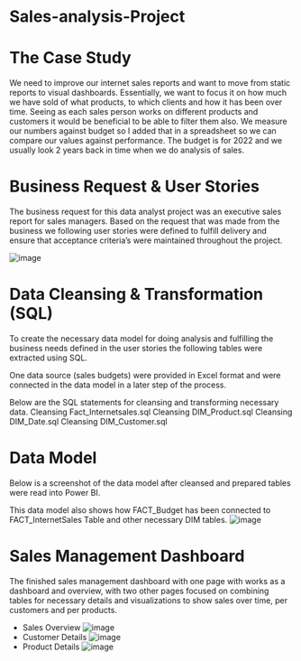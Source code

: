 # Sales-analysis-Project

# The Case Study
We need to improve our internet sales reports and want to move from static reports to visual dashboards.
Essentially, we want to focus it on how much we have sold of what products, to which clients and how it has been over time.
Seeing as each sales person works on different products and customers it would be beneficial to be able to filter them also.
We measure our numbers against budget so I added that in a spreadsheet so we can compare our values against performance. 
The budget is for 2022 and we usually look 2 years back in time when we do analysis of sales.

# Business Request & User Stories
The business request for this data analyst project was an executive sales report for sales managers. Based on the request that was made from the business we following user stories were defined to fulfill delivery and ensure that acceptance criteria’s were maintained throughout the project.

![image](https://user-images.githubusercontent.com/63034550/155961738-24390517-6367-4550-8c58-4583b82f4570.png)
# Data Cleansing & Transformation (SQL)
To create the necessary data model for doing analysis and fulfilling the business needs defined in the user stories the following tables were extracted using SQL.

One data source (sales budgets) were provided in Excel format and were connected in the data model in a later step of the process.

Below are the SQL statements for cleansing and transforming necessary data.
Cleansing Fact_Internetsales.sql
Cleansing DIM_Product.sql
Cleansing DIM_Date.sql
Cleansing DIM_Customer.sql
# Data Model
Below is a screenshot of the data model after cleansed and prepared tables were read into Power BI.

This data model also shows how FACT_Budget has been connected to FACT_InternetSales Table and other necessary DIM tables.
![image](https://user-images.githubusercontent.com/63034550/155963063-b07f4f07-f846-4b0e-a92b-f8e38e34e939.png)
# Sales Management Dashboard
The finished sales management dashboard with one page with works as a dashboard and overview, with two other pages focused on combining tables for necessary details and visualizations to show sales over time, per customers and per products.
- Sales Overview
![image](https://user-images.githubusercontent.com/63034550/155964905-ff7152bf-98e2-4ea0-a4ab-8aaf6a503570.png)
- Customer Details
![image](https://user-images.githubusercontent.com/63034550/155964966-ba8b9018-ef65-4ff5-ad05-f4d1ed56865a.png)
- Product Details
![image](https://user-images.githubusercontent.com/63034550/155965045-3ea2b0f9-5c4c-4c84-8b52-33d3b6475975.png)





